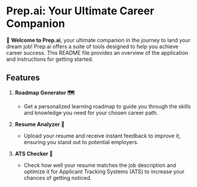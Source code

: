 # Prep.ai: Your Ultimate Career Companion

🚀 **Welcome to Prep.ai**, your ultimate companion in the journey to land your dream job! Prep.ai offers a suite of tools designed to help you achieve career success. This README file provides an overview of the application and instructions for getting started.

## Features

1. **Roadmap Generator 🗺️**
   - Get a personalized learning roadmap to guide you through the skills and knowledge you need for your chosen career path.

2. **Resume Analyzer 📄**
   - Upload your resume and receive instant feedback to improve it, ensuring you stand out to potential employers.

3. **ATS Checker 🎯**
   - Check how well your resume matches the job description and optimize it for Applicant Tracking Systems (ATS) to increase your chances of getting noticed.


